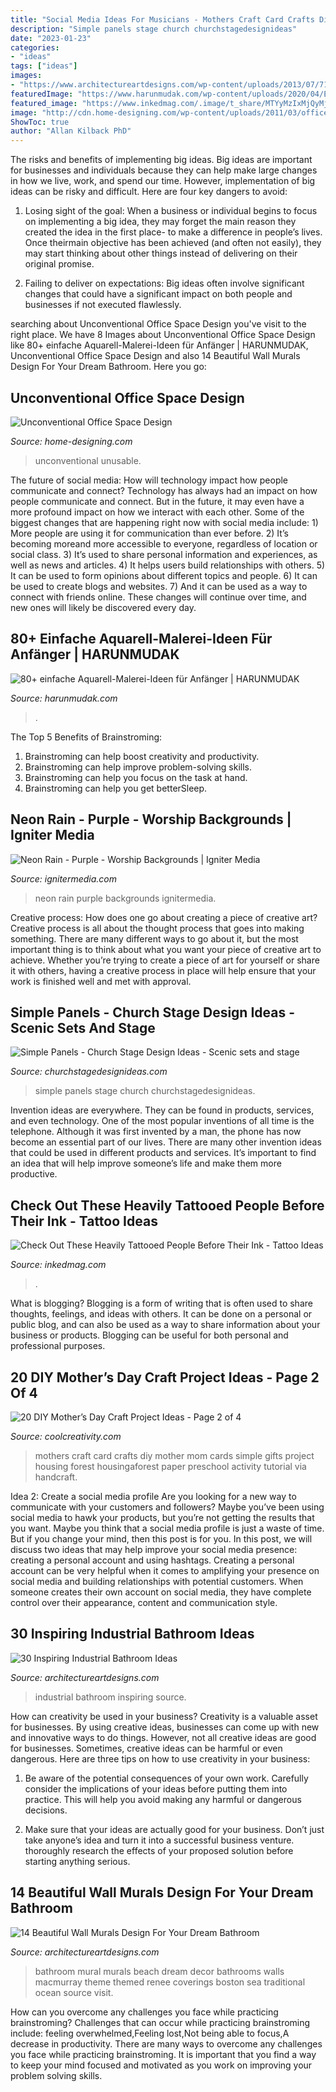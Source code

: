 ```yaml
---
title: "Social Media Ideas For Musicians - Mothers Craft Card Crafts Diy Mother Mom Cards Simple Gifts Project Housing Forest Housingaforest Paper Preschool Activity Tutorial Via Handcraft"
description: "Simple panels stage church churchstagedesignideas"
date: "2023-01-23"
categories:
- "ideas"
tags: ["ideas"]
images:
- "https://www.architectureartdesigns.com/wp-content/uploads/2013/07/716.jpg"
featuredImage: "https://www.harunmudak.com/wp-content/uploads/2020/04/Easy-Watercolor-Painting-Ideas-70.jpg"
featured_image: "https://www.inkedmag.com/.image/t_share/MTYyMzIxMjQyMjUzMjQwMjIx/screen-shot-2019-02-28-at-103527-am.png"
image: "http://cdn.home-designing.com/wp-content/uploads/2011/03/office-play-area.jpg"
ShowToc: true
author: "Allan Kilback PhD"
---
```



The risks and benefits of implementing big ideas.
Big ideas are important for businesses and individuals because they can help make large changes in how we live, work, and spend our time. However, implementation of big ideas can be risky and difficult. Here are four key dangers to avoid:
1. Losing sight of the goal: When a business or individual begins to focus on implementing a big idea, they may forget the main reason they created the idea in the first place- to make a difference in people’s lives. Once theirmain objective has been achieved (and often not easily), they may start thinking about other things instead of delivering on their original promise.

2. Failing to deliver on expectations: Big ideas often involve significant changes that could have a significant impact on both people and businesses if not executed flawlessly.

	

		
searching about Unconventional Office Space Design you've visit to the right place. We have 8 Images about Unconventional Office Space Design like 80+ einfache Aquarell-Malerei-Ideen für Anfänger | HARUNMUDAK, Unconventional Office Space Design and also 14 Beautiful Wall Murals Design For Your Dream Bathroom. Here you go:
		
    
## Unconventional Office Space Design

<img loading=lazy src="http://cdn.home-designing.com/wp-content/uploads/2011/03/office-play-area.jpg" onerror="this.onerror=null;this.src='https://tse3.mm.bing.net/th?id=OIP.kpSOVutS42HARCF7MeQL_QHaE8&amp;pid=15.1';" alt="Unconventional Office Space Design">

_Source: home-designing.com_

>unconventional unusable. 

	

The future of social media: How will technology impact how people communicate and connect?
Technology has always had an impact on how people communicate and connect. But in the future, it may even have a more profound impact on how we interact with each other. Some of the biggest changes that are happening right now with social media include: 1) More people are using it for communication than ever before. 2) It’s becoming moreand more accessible to everyone, regardless of location or social class. 3) It’s used to share personal information and experiences, as well as news and articles. 4) It helps users build relationships with others. 5) It can be used to form opinions about different topics and people. 6) It can be used to create blogs and websites. 7) And it can be used as a way to connect with friends online. These changes will continue over time, and new ones will likely be discovered every day.

    
## 80+ Einfache Aquarell-Malerei-Ideen Für Anfänger | HARUNMUDAK

<img loading=lazy src="https://www.harunmudak.com/wp-content/uploads/2020/04/Easy-Watercolor-Painting-Ideas-70.jpg" onerror="this.onerror=null;this.src='https://tse4.mm.bing.net/th?id=OIP.ofm0fg-eBIa_xwLe6088EAHaKt&amp;pid=15.1';" alt="80+ einfache Aquarell-Malerei-Ideen für Anfänger | HARUNMUDAK">

_Source: harunmudak.com_

>. 

	

The Top 5 Benefits of Brainstroming:
1. Brainstroming can help boost creativity and productivity.
2. Brainstroming can help improve problem-solving skills.
3. Brainstroming can help you focus on the task at hand.
4. Brainstroming can help you get betterSleep.

    
## Neon Rain - Purple - Worship Backgrounds | Igniter Media

<img loading=lazy src="https://assets.ignitermedia.com/products/25397-neon-rain-purple/preview/image" onerror="this.onerror=null;this.src='https://tse3.mm.bing.net/th?id=OIP.PzQasnvRnBDOzVm9J7Iy_QHaEK&amp;pid=15.1';" alt="Neon Rain - Purple - Worship Backgrounds | Igniter Media">

_Source: ignitermedia.com_

>neon rain purple backgrounds ignitermedia. 

	

Creative process: How does one go about creating a piece of creative art?
Creative process is all about the thought process that goes into making something. There are many different ways to go about it, but the most important thing is to think about what you want your piece of creative art to achieve. Whether you’re trying to create a piece of art for yourself or share it with others, having a creative process in place will help ensure that your work is finished well and met with approval.

    
## Simple Panels - Church Stage Design Ideas - Scenic Sets And Stage

<img loading=lazy src="http://churchstagedesignideas.com/wp-content/uploads/2020/08/Simple-Panels-Stage-Design.jpg" onerror="this.onerror=null;this.src='https://tse3.mm.bing.net/th?id=OIP.QETSipeTbZlL-1BXZ7dNIgHaDt&amp;pid=15.1';" alt="Simple Panels - Church Stage Design Ideas - Scenic sets and stage">

_Source: churchstagedesignideas.com_

>simple panels stage church churchstagedesignideas. 

	

Invention ideas are everywhere. They can be found in products, services, and even technology. One of the most popular inventions of all time is the telephone. Although it was first invented by a man, the phone has now become an essential part of our lives. There are many other invention ideas that could be used in different products and services. It’s important to find an idea that will help improve someone’s life and make them more productive.

    
## Check Out These Heavily Tattooed People Before Their Ink - Tattoo Ideas

<img loading=lazy src="https://www.inkedmag.com/.image/t_share/MTYyMzIxMjQyMjUzMjQwMjIx/screen-shot-2019-02-28-at-103527-am.png" onerror="this.onerror=null;this.src='https://tse2.mm.bing.net/th?id=OIP.Pzt2j34XS-bLIu6DIoWubwHaHC&amp;pid=15.1';" alt="Check Out These Heavily Tattooed People Before Their Ink - Tattoo Ideas">

_Source: inkedmag.com_

>. 

	

What is blogging?
Blogging is a form of writing that is often used to share thoughts, feelings, and ideas with others. It can be done on a personal or public blog, and can also be used as a way to share information about your business or products. Blogging can be useful for both personal and professional purposes.

    
## 20 DIY Mother’s Day Craft Project Ideas - Page 2 Of 4

<img loading=lazy src="http://coolcreativity.com/wp-content/uploads/2016/04/Mothers-Day-Craft-for-Kids-Simple-Mothers-Day-Card-for-Kids.jpg" onerror="this.onerror=null;this.src='https://tse3.mm.bing.net/th?id=OIP.WK3YPhkIVvMpxMwcPfvlKwAAAA&amp;pid=15.1';" alt="20 DIY Mother’s Day Craft Project Ideas - Page 2 of 4">

_Source: coolcreativity.com_

>mothers craft card crafts diy mother mom cards simple gifts project housing forest housingaforest paper preschool activity tutorial via handcraft. 

	

Idea 2: Create a social media profile
Are you looking for a new way to communicate with your customers and followers? Maybe you’ve been using social media to hawk your products, but you’re not getting the results that you want. Maybe you think that a social media profile is just a waste of time. But if you change your mind, then this post is for you. In this post, we will discuss two ideas that may help improve your social media presence: creating a personal account and using hashtags.
Creating a personal account can be very helpful when it comes to amplifying your presence on social media and building relationships with potential customers. When someone creates their own account on social media, they have complete control over their appearance, content and communication style.

    
## 30 Inspiring Industrial Bathroom Ideas

<img loading=lazy src="https://www.architectureartdesigns.com/wp-content/uploads/2013/07/716.jpg" onerror="this.onerror=null;this.src='https://tse4.mm.bing.net/th?id=OIP.NbC9BTCb_QtbFOMjuhIv1QHaJ4&amp;pid=15.1';" alt="30 Inspiring Industrial Bathroom Ideas">

_Source: architectureartdesigns.com_

>industrial bathroom inspiring source. 

	

How can creativity be used in your business?
Creativity is a valuable asset for businesses. By using creative ideas, businesses can come up with new and innovative ways to do things. However, not all creative ideas are good for businesses. Sometimes, creative ideas can be harmful or even dangerous. Here are three tips on how to use creativity in your business: 
1) Be aware of the potential consequences of your own work. Carefully consider the implications of your ideas before putting them into practice. This will help you avoid making any harmful or dangerous decisions. 

2) Make sure that your ideas are actually good for your business. Don’t just take anyone’s idea and turn it into a successful business venture. thoroughly research the effects of your proposed solution before starting anything serious.

    
## 14 Beautiful Wall Murals Design For Your Dream Bathroom

<img loading=lazy src="https://www.architectureartdesigns.com/wp-content/uploads/2015/03/711-630x397.jpg" onerror="this.onerror=null;this.src='https://tse4.mm.bing.net/th?id=OIP.cV7MLUbwtYZbhWxdV3HQxAHaEq&amp;pid=15.1';" alt="14 Beautiful Wall Murals Design For Your Dream Bathroom">

_Source: architectureartdesigns.com_

>bathroom mural murals beach dream decor bathrooms walls macmurray theme themed renee coverings boston sea traditional ocean source visit. 

	

How can you overcome any challenges you face while practicing brainstroming?
Challenges that can occur while practicing brainstroming include: feeling overwhelmed,Feeling lost,Not being able to focus,A decrease in productivity. There are many ways to overcome any challenges you face while practicing brainstroming. It is important that you find a way to keep your mind focused and motivated as you work on improving your problem solving skills.

